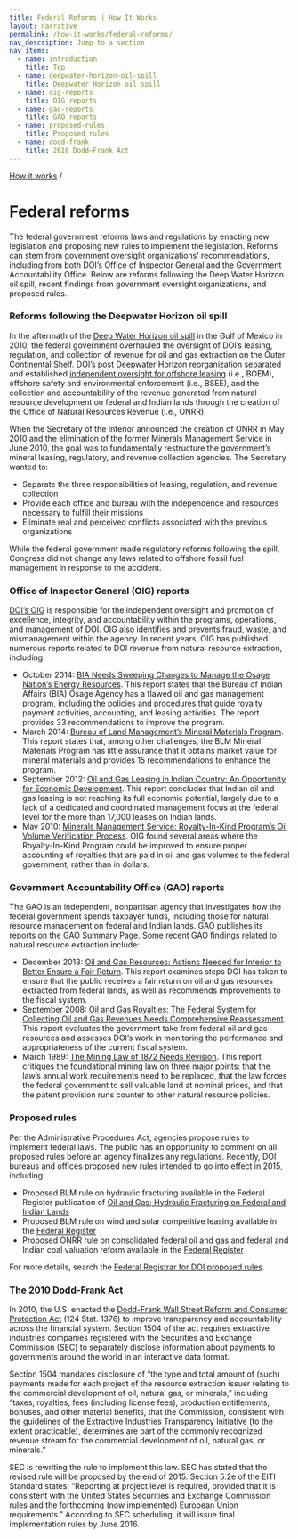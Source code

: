 ```yaml
---
title: Federal Reforms | How It Works
layout: narrative
permalink: /how-it-works/federal-reforms/
nav_description: Jump to a section
nav_items:
  - name: introduction
    title: Top
  - name: deepwater-horizon-oil-spill
    title: Deepwater Horizon oil spill
  - name: oig-reports
    title: OIG reports
  - name: gao-reports
    title: GAO reports
  - name: proposed-rules
    title: Proposed rules
  - name: dodd-frank
    title: 2010 Dodd–Frank Act
---
```


<div>
  <a class="revenues_subpage-breadcrumb" href="{{ site.baseurl }}/how-it-works/">How it works</a>
  /
</div>
<h1 id="introduction" data-nav-header="introduction">Federal reforms</h1>

<p class="case_studies_intro-para">The federal government reforms laws and regulations by enacting new legislation and proposing new rules to implement the legislation. Reforms can stem from government oversight organizations’ recommendations, including from both DOI’s Office of Inspector General and the Government Accountability Office. Below are reforms following the Deep Water Horizon oil spill, recent findings from government oversight organizations, and proposed rules.</p>

<h3 id="deepwater-horizon-oil-spill" data-nav-header="deepwater-horizon-oil-spill">Reforms following the Deepwater Horizon oil spill</h3>

<p>In the aftermath of the <a href="http://www.gpo.gov/fdsys/pkg/GPO-OILCOMMISSION/pdf/GPO-OILCOMMISSION.pdf">Deep Water Horizon oil spill</a> in the Gulf of Mexico in 2010, the federal government overhauled the oversight of DOI’s leasing, regulation, and collection of revenue for oil and gas extraction on the Outer Continental Shelf. DOI’s post Deepwater Horizon reorganization separated and established <a href="http://www.boem.gov/Reforms-since-the-Deepwater-Horizon-Tragedy/">independent oversight for offshore leasing</a> (i.e., BOEM), offshore safety and environmental enforcement (i.e., BSEE), and the collection and accountability of the revenue generated from natural resource development on federal and Indian lands through the creation of the Office of Natural Resources Revenue (i.e., ONRR).</p>

<p>When the Secretary of the Interior announced the creation of ONRR in May 2010 and the elimination of the former Minerals Management Service in June 2010, the goal was to fundamentally restructure the government’s mineral leasing, regulatory, and revenue collection agencies. The Secretary wanted to:</p>

<ul class="list-bullet">
<li>Separate the three responsibilities of leasing, regulation, and revenue collection</li>
<li>Provide each office and bureau with the independence and resources necessary to fulfill their missions</li>
<li>Eliminate real and perceived conflicts associated with the previous organizations</li>
</ul>

<p>While the federal government made regulatory reforms following the spill, Congress did not change any laws related to offshore fossil fuel management in response to the accident.</p>

<h3 id="oig-reports" data-nav-header="oig-reports">Office of Inspector General (OIG) reports</h3>

<p><a href="https://www.doioig.gov/sites/doioig.gov/files/99-I-387.pdf">DOI’s OIG</a> is responsible for the independent oversight and promotion of excellence, integrity, and accountability within the programs, operations, and management of DOI. OIG also identifies and prevents fraud, waste, and mismanagement within the agency. In recent years, OIG has published numerous reports related to DOI revenue from natural resource extraction, including:</p>

<ul class="list-bullet">
  <li>October 2014: <a href="https://www.doioig.gov/sites/doioig.gov/files/CR-EV-BIA-0002-2013Public1.pdf">BIA Needs Sweeping Changes to Manage the Osage Nation’s Energy Resources</a>. This report states that the Bureau of Indian Affairs (BIA) Osage Agency has a flawed oil and gas management program, including the policies and procedures that guide royalty payment activities, accounting, and leasing activities. The report provides 33 recommendations to improve the program.</li>
  <li>March 2014: <a href="https://www.doioig.gov/sites/doioig.gov/files/C-IN-BLM-0002-2012Public.pdf">Bureau of Land Management’s Mineral Materials Program</a>. This report states that, among other challenges, the BLM Mineral Materials Program has little assurance that it obtains market value for mineral materials and provides 15 recommendations to enhance the program.</li>
  <li>September 2012: <a href="https://www.doioig.gov/sites/doioig.gov/files/CR-EV-BIA-0001-2011Public.pdf">Oil and Gas Leasing in Indian Country: An Opportunity for Economic Development</a>. This report concludes that Indian oil and gas leasing is not reaching its full economic potential, largely due to a lack of a dedicated and coordinated management focus at the federal level for the more than 17,000 leases on Indian lands.</li>
  <li>May 2010: <a href="https://www.doioig.gov/sites/doioig.gov/files/2010-I-0021.pdf">Minerals Management Service: Royalty-In-Kind Program’s Oil Volume Verification Process</a>. OIG found several areas where the Royalty-In-Kind Program could be improved to ensure proper accounting of royalties that are paid in oil and gas volumes to the federal government, rather than in dollars.</li>
</ul>

<h3 id="gao-reports" data-nav-header="gao-reports">Government Accountability Office (GAO) reports</h3>

<p>The GAO is an independent, nonpartisan agency that investigates how the federal government spends taxpayer funds, including those for natural resource management on federal and Indian lands. GAO publishes its reports on the <a href="http://www.gao.gov/key_issues/oil_and_natural_gas/issue_summary">GAO Summary Page</a>. Some recent GAO findings related to natural resource extraction include:</p>

<ul class="list-bullet">
  <li>December 2013: <a href="http://gao.gov/assets/660/659515.pdf">Oil and Gas Resources: Actions Needed for Interior to Better Ensure a Fair Return</a>. This report examines steps DOI has taken to ensure that the public receives a fair return on oil and gas resources extracted from federal lands, as well as recommends improvements to the fiscal system.</li>
  <li>September 2008: <a href="http://www.gao.gov/new.items/d08691.pdf">Oil and Gas Royalties: The Federal System for Collecting Oil and Gas Revenues Needs Comprehensive Reassessment</a>. This report evaluates the government take from federal oil and gas resources and assesses DOI’s work in monitoring the performance and appropriateness of the current fiscal system.</li>
  <li>March 1989: <a href="http://archive.gao.gov/d15t6/138159.pdf">The Mining Law of 1872 Needs Revision</a>. This report critiques the foundational mining law on three major points: that the law’s annual work requirements need to be replaced, that the law forces the federal government to sell valuable land at nominal prices, and that the patent provision runs counter to other natural resource policies.</li>
</ul>

<h3 id="proposed-rules" data-nav-header="proposed-rules">Proposed rules</h3>

<p>Per the Administrative Procedures Act, agencies propose rules to implement federal laws. The public has an opportunity to comment on all proposed rules before an agency finalizes any regulations. Recently, DOI bureaus and offices proposed new rules intended to go into effect in 2015, including:</p>

<ul class="list-bullet">
  <li>Proposed BLM rule on hydraulic fracturing available in the Federal Register publication of <a href="http://www.gpo.gov/fdsys/pkg/FR-2015-03-26/pdf/2015-06658.pdf">Oil and Gas; Hydraulic Fracturing on Federal and Indian Lands</a></li>
  <li>Proposed BLM rule on wind and solar competitive leasing available in the <a href="http://blmsolar.anl.gov/documents/docs/FR_Competitive_Leasing_Sep_30_2014.pdf">Federal Register</a></li>
  <li>Proposed ONRR rule on consolidated federal oil and gas and federal and Indian coal valuation reform available in the <a href="http://www.gpo.gov/fdsys/pkg/FR-2015-01-06/pdf/2014-30033.pdf">Federal Register</a></li>
</ul>

<p>For more details, search the <a href="https://www.federalregister.gov/articles/search?conditions%5Bpublication_date%5D%5Bis%5D=11%2F04%2F2015&conditions%5Bterm%5D=Department+of+the+Interior&conditions%5Btype%5D%5B%5D=PRORULE">Federal Registrar for DOI proposed rules</a>.</p>

<h3 id="dodd-frank" data-nav-header="dodd-frank">The 2010 Dodd-Frank Act</h3>

<p>In 2010, the U.S. enacted the <a href="http://www.gpo.gov/fdsys/pkg/PLAW-111publ203/pdf/PLAW-111publ203.pdf">Dodd-Frank Wall Street Reform and Consumer Protection Act</a> (124 Stat. 1376) to improve transparency and accountability across the financial system. Section 1504 of the act requires extractive industries companies registered with the Securities and Exchange Commission (SEC) to separately disclose information about payments to governments around the world in an interactive data format.</p>

<p>Section 1504 mandates disclosure of “the type and total amount of (such) payments made for each project of the resource extraction issuer relating to the commercial development of oil, natural gas, or minerals,” including “taxes, royalties, fees (including license fees), production entitlements, bonuses, and other material benefits, that the Commission, consistent with the guidelines of the Extractive Industries Transparency Initiative (to the extent practicable), determines are part of the commonly recognized revenue stream for the commercial development of oil, natural gas, or minerals.”</p>

<p>SEC is rewriting the rule to implement this law. SEC has stated that the revised rule will be proposed by the end of 2015. Section 5.2e of the EITI Standard states: “Reporting at project level is required, provided that it is consistent with the United States Securities and Exchange Commission rules and the forthcoming (now implemented) European Union requirements.” According to SEC scheduling, it will issue final implementation rules by June 2016.</p>
